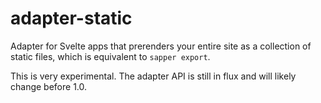 # adapter-static

Adapter for Svelte apps that prerenders your entire site as a collection of static files, which is equivalent to `sapper export`.

This is very experimental. The adapter API is still in flux and will likely change before 1.0.

